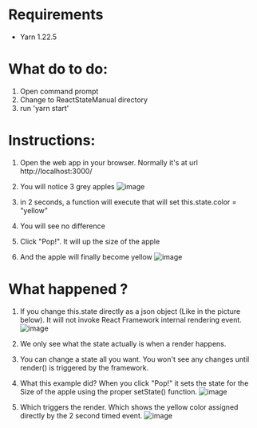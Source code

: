 # Requirements
  - Yarn 1.22.5

# What do to do:

1) Open command prompt 
2) Change to ReactStateManual directory
3) run 'yarn start'

# Instructions:

1) Open the web app in your browser. Normally it's at url http://localhost:3000/
2) You will notice 3 grey apples
 ![image](https://user-images.githubusercontent.com/20699945/144598212-1f4b5a1d-1501-4357-8b01-8f68e321b94a.png)

3) in 2 seconds, a function will execute that will set this.state.color = "yellow"
4) You will see no difference
5) Click "Pop!". It will up the size of the apple
6) And the apple will finally become yellow
  ![image](https://user-images.githubusercontent.com/20699945/144599472-32323396-8303-4760-993b-8df457779808.png)


# What happened ?
1) If you change this.state directly as a json object (Like in the picture below). It will not invoke React Framework internal rendering event. 
  ![image](https://user-images.githubusercontent.com/20699945/144598805-a2407874-f1d3-400c-a10d-77cf36d6723d.png)

2) We only see what the state actually is when a render happens. 
3) You can change a state all you want. You won't see any changes until render() is triggered by the framework.
4) What this example did? When you click "Pop!" it sets the state for the Size of the apple using the proper setState() function. 
  ![image](https://user-images.githubusercontent.com/20699945/144599111-4eb80b15-3dbe-4263-8cef-f7dfad47b35f.png)

5) Which triggers the render. Which shows the yellow color assigned directly by the 2 second timed event.
  ![image](https://user-images.githubusercontent.com/20699945/144599207-f1442aae-8c1b-40b5-b740-a060b07db844.png)
